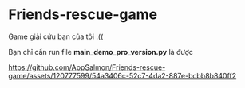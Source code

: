 # Friends-rescue-game
Game giải cứu bạn của tôi :((

Bạn chỉ cần run file **main_demo_pro_version.py** là được



https://github.com/AppSalmon/Friends-rescue-game/assets/120777599/54a3406c-52c7-4da2-887e-bcbb8b840ff2

